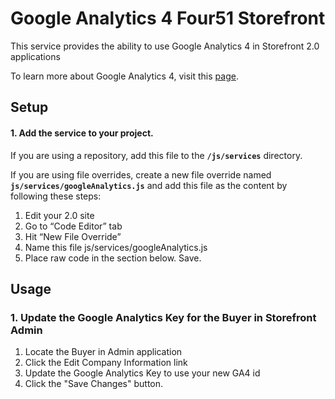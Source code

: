 # Google Analytics 4 Four51 Storefront

This service provides the ability to use Google Analytics 4 in Storefront 2.0 applications

To learn more about Google Analytics 4, visit this [page](https://support.google.com/analytics/answer/10759417).

## Setup
#### 1. Add the service to your project.

If you are using a repository, add this file to the **`/js/services`** directory.

If you are using file overrides, create a new file override named **`js/services/googleAnalytics.js`** and add this file as the content by following these steps:

1. Edit your 2.0 site
2. Go to “Code Editor” tab
3. Hit “New File Override”
4. Name this file js/services/googleAnalytics.js
5. Place raw code in the section below. Save.

## Usage
### 1. Update the Google Analytics Key for the Buyer in Storefront Admin

 1. Locate the Buyer in Admin application
 2. Click the Edit Company Information link
 3. Update the Google Analytics Key to use your new GA4 id
 4. Click the "Save Changes" button.
